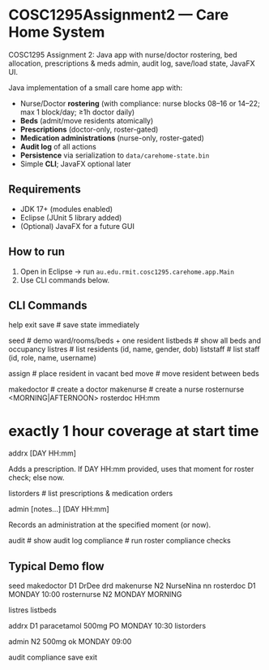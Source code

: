 # COSC1295Assignment2  — Care Home System
 COSC1295 Assignment 2: Java app with nurse/doctor rostering, bed allocation, prescriptions & meds admin, audit log, save/load state, JavaFX UI.


 Java implementation of a small care home app with:
- Nurse/Doctor **rostering** (with compliance: nurse blocks 08–16 or 14–22; max 1 block/day; ≥1h doctor daily)
- **Beds** (admit/move residents atomically)
- **Prescriptions** (doctor-only, roster-gated)
- **Medication administrations** (nurse-only, roster-gated)
- **Audit log** of all actions
- **Persistence** via serialization to `data/carehome-state.bin`
- Simple **CLI**; JavaFX optional later

## Requirements
- JDK 17+ (modules enabled)
- Eclipse (JUnit 5 library added)
- (Optional) JavaFX for a future GUI

## How to run
1. Open in Eclipse → run `au.edu.rmit.cosc1295.carehome.app.Main`
2. Use CLI commands below.

## CLI Commands
help
exit
save # save state immediately

seed # demo ward/rooms/beds + one resident
listbeds # show all beds and occupancy
listres # list residents (id, name, gender, dob)
liststaff # list staff (id, role, name, username)

assign <residentId> <bedId> # place resident in vacant bed
move <fromBedId> <toBedId> # move resident between beds

makedoctor <id> <name> <user> # create a doctor
makenurse <id> <name> <user> # create a nurse
rosternurse <nurseId> <DAY> <MORNING|AFTERNOON>
rosterdoc <docId> <DAY> HH:mm
 # exactly 1 hour coverage at start time

addrx <docId> <residentId> <drug> <dose> <route> [DAY HH:mm]

Adds a prescription. If DAY HH:mm provided, uses that moment for roster check; else now.

listorders <residentId> # list prescriptions & medication orders

admin <nurseId> <residentId> <medOrderId> <doseGiven> [notes...] [DAY HH:mm]

Records an administration at the specified moment (or now).

audit # show audit log
compliance # run roster compliance checks

## Typical Demo flow
seed
makedoctor D1 DrDee drd
makenurse N2 NurseNina nn
rosterdoc D1 MONDAY 10:00
rosternurse N2 MONDAY MORNING

listres
listbeds

addrx D1 <residentId> paracetamol 500mg PO MONDAY 10:30
listorders <residentId>

admin N2 <residentId> <orderId> 500mg ok MONDAY 09:00

audit
compliance
save
exit